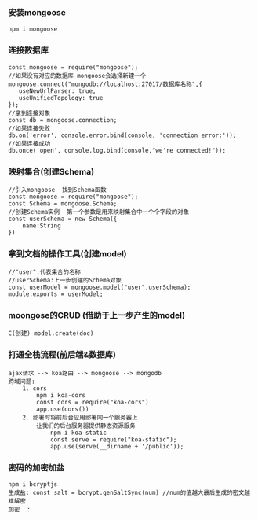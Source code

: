 ### 安装mongoose
    npm i mongoose

### 连接数据库
    const mongoose = require("mongoose");
    //如果没有对应的数据库 mongoose会选择新建一个
    mongoose.connect("mongodb://localhost:27017/数据库名称",{
       useNewUrlParser: true,
       useUnifiedTopology: true
    });
    //拿到连接对象
    const db = mongoose.connection;
    //如果连接失败
    db.on('error', console.error.bind(console, 'connection error:'));
    //如果连接成功
    db.once('open', console.log.bind(console,"we're connected!"));


### 映射集合(创建Schema)
    //引入mongoose  找到Schema函数
    const mongoose = require("mongoose");
    const Schema = mongoose.Schema;
    //创建Schema实例  第一个参数是用来映射集合中一个个字段的对象
    const userSchema = new Schema({
        name:String
    })

### 拿到文档的操作工具(创建model)
    //"user":代表集合的名称
    //userSchema:上一步创建的Schema对象
    const userModel = mongoose.model("user",userSchema);
    module.exports = userModel;

### moongose的CRUD (借助于上一步产生的model)
    C(创建) model.create(doc)

### 打通全栈流程(前后端&数据库)
    ajax请求 --> koa路由 --> mongoose --> mongodb
    跨域问题:
        1. cors
            npm i koa-cors
            const cors = require("koa-cors")
            app.use(cors())
        2. 部署时将前后台应用部署同一个服务器上
            让我们的后台服务器提供静态资源服务
                npm i koa-static
                const serve = require("koa-static");
                app.use(serve(__dirname + '/public'));

### 密码的加密加盐
    npm i bcryptjs
    生成盐: const salt = bcrypt.genSaltSync(num) //num的值越大最后生成的密文越难解密
    加密  :
        